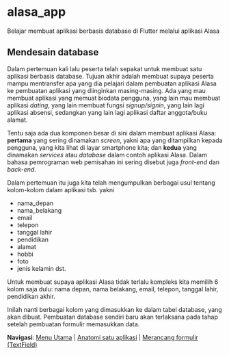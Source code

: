 # alasa_app

Belajar membuat aplikasi berbasis database di Flutter melalui aplikasi Alasa


## Mendesain database

Dalam pertemuan kali lalu peserta telah sepakat untuk membuat satu aplikasi berbasis database. Tujuan akhir adalah membuat supaya peserta mampu mentransfer apa yang dia pelajari dalam pembuatan aplikasi Alasa ke pembuatan aplikasi yang diinginkan masing-masing. Ada yang mau membuat aplikasi yang memuat biodata pengguna, yang lain mau membuat aplikasi _dating_, yang lain membuat fungsi _signup/signin_, yang lain lagi aplikasi absensi, sedangkan yang lain lagi aplikasi daftar anggota/buku alamat.

Tentu saja ada dua komponen besar di sini dalam membuat aplikasi Alasa: **pertama** yang sering dinamakan _screen_, yakni apa yang ditampilkan kepada pengguna, yang kita lihat di layar smartphone kita; dan **kedua** yang dinamakan _services_ atau _database_ dalam contoh aplikasi Alasa. Dalam bahasa pemrograman web pemisahan ini sering disebut juga _front-end_ dan _back-end_.

Dalam pertemuan itu juga kita telah mengumpulkan berbagai usul tentang kolom-kolom dalam aplikasi tsb. yakni
- nama_depan
- nama_belakang
- email
- telepon
- tanggal lahir
- pendidikan
- alamat
- hobbi
- foto
- jenis kelamin
dst.

Untuk membuat supaya aplikasi Alasa tidak terlalu kompleks kita memilih 6 kolom saja dulu: nama depan, nama belakang, email, telepon, tanggal lahir, pendidikan akhir.

Inilah nanti berbagai kolom yang dimasukkan ke dalam tabel database, yang akan dibuat. Pembuatan database sendiri baru akan terlaksana pada tahap setelah pembuatan formulir memasukkan data.


**Navigasi**: [Menu Utama](./README.md) | [Anatomi satu aplikasi](./1_anatomi.md) | [Merancang formulir (TextField)](./3_membuat_formulir_1.md)
